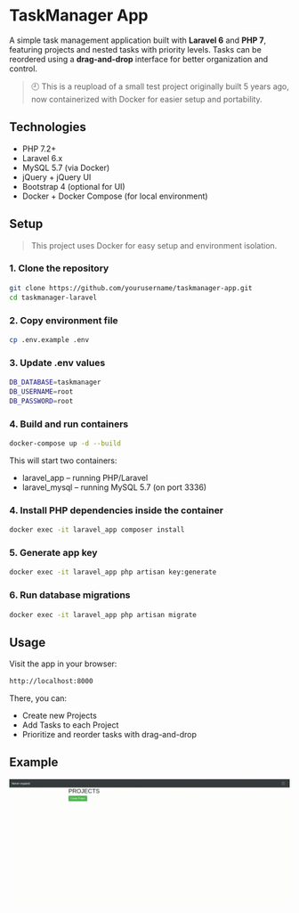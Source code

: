 # TaskManager App

A simple task management application built with **Laravel 6** and **PHP 7**, featuring projects and nested tasks with priority levels. Tasks can be reordered using a **drag-and-drop** interface for better organization and control.

> 🕘 This is a reupload of a small test project originally built 5 years ago, now containerized with Docker for easier setup and portability.

## Technologies

- PHP 7.2+
- Laravel 6.x
- MySQL 5.7 (via Docker)
- jQuery + jQuery UI
- Bootstrap 4 (optional for UI)
- Docker + Docker Compose (for local environment)


## Setup 

> This project uses Docker for easy setup and environment isolation.

### 1. Clone the repository

```bash
git clone https://github.com/yourusername/taskmanager-app.git
cd taskmanager-laravel
```

### 2. Copy environment file

```bash
cp .env.example .env
```
### 3. Update .env values

```bash
DB_DATABASE=taskmanager
DB_USERNAME=root
DB_PASSWORD=root
```

### 4. Build and run containers

```bash
docker-compose up -d --build
```
This will start two containers:
- laravel_app – running PHP/Laravel
- laravel_mysql – running MySQL 5.7 (on port 3336)

### 4. Install PHP dependencies inside the container

```bash
docker exec -it laravel_app composer install
```

### 5. Generate app key
```bash
docker exec -it laravel_app php artisan key:generate
```
### 6. Run database migrations
```bash
docker exec -it laravel_app php artisan migrate
```

## Usage
Visit the app in your browser:
```bash
http://localhost:8000
```
There, you can:
- Create new Projects
- Add Tasks to each Project
- Prioritize and reorder tasks with drag-and-drop

## Example

![taskmanager gif](/public/taskmanager.gif)

